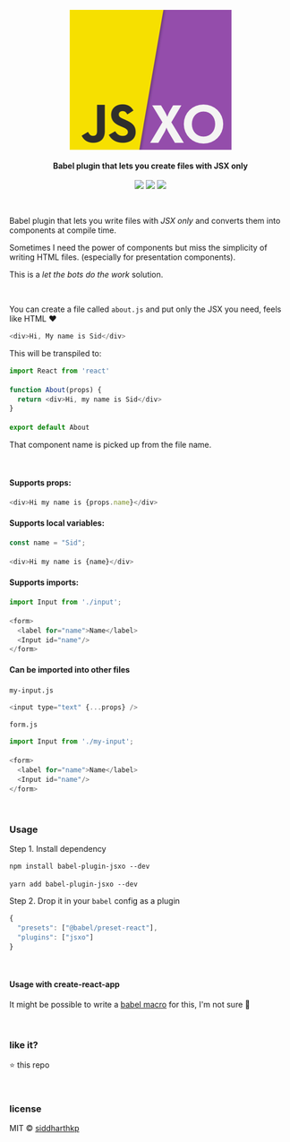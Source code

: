 <p align="center">
  <img src="/logo.png" />
  <br/><br/>
  <b>Babel plugin that lets you create files with JSX only</b>
  <br/><br/>
  <img src="https://img.shields.io/badge/experimental-AF-red.svg"/> <a href="https://travis-ci.org/siddharthkp/jsxo"><img src="https://travis-ci.org/siddharthkp/jsxo.svg?branch=master&maxAge=3600"/></a> <img src="https://sid.studio/dx-badge.svg"/>
</p>

&nbsp;

Babel plugin that lets you write files with _JSX only_ and converts them into components at compile time.

Sometimes I need the power of components but miss the simplicity of writing HTML files. (especially for presentation components).

This is a _let the bots do the work_ solution.

&nbsp;

You can create a file called `about.js` and put only the JSX you need, feels like HTML ❤️

```js
<div>Hi, My name is Sid</div>
```

This will be transpiled to:

```js
import React from 'react'

function About(props) {
  return <div>Hi, my name is Sid</div>
}

export default About
```

That component name is picked up from the file name.

&nbsp;

#### Supports props:

  ```js
  <div>Hi my name is {props.name}</div>
  ```

#### Supports local variables:

  ```js
  const name = "Sid";

  <div>Hi my name is {name}</div>
  ```


#### Supports imports:

  ```js
  import Input from './input';

  <form>
    <label for="name">Name</label>
    <Input id="name"/>
  </form>
  ```

#### Can be imported into other files

  `my-input.js`
  ```js
  <input type="text" {...props} />
  ```

  `form.js`
  ```js
  import Input from './my-input';

  <form>
    <label for="name">Name</label>
    <Input id="name"/>
  </form>
  ```

&nbsp;

### Usage

Step 1. Install dependency

```
npm install babel-plugin-jsxo --dev

yarn add babel-plugin-jsxo --dev
```

Step 2. Drop it in your `babel` config as a plugin

```js
{
  "presets": ["@babel/preset-react"],
  "plugins": ["jsxo"]
}
```

&nbsp;

#### Usage with create-react-app

It might be possible to write a [babel macro](https://github.com/kentcdodds/babel-plugin-macros) for this, I'm not sure 🤷

&nbsp;

### like it?

:star: this repo

&nbsp;

### license

MIT © [siddharthkp](https://github.com/siddharthkp)
